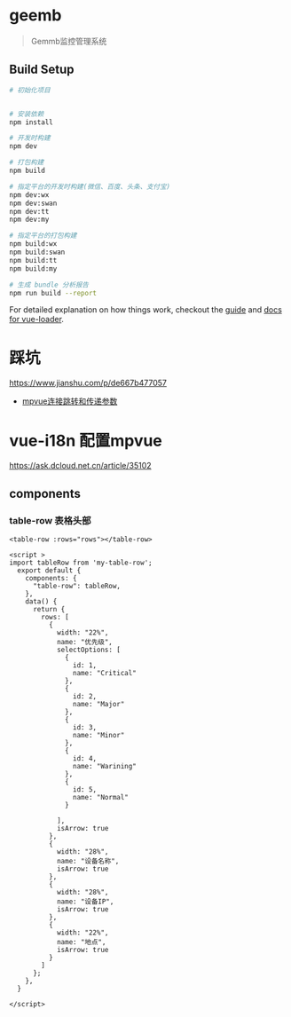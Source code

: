 # geemb

> Gemmb监控管理系统

## Build Setup

``` bash
# 初始化项目


# 安装依赖
npm install

# 开发时构建
npm dev

# 打包构建
npm build

# 指定平台的开发时构建(微信、百度、头条、支付宝)
npm dev:wx
npm dev:swan
npm dev:tt
npm dev:my

# 指定平台的打包构建
npm build:wx
npm build:swan
npm build:tt
npm build:my

# 生成 bundle 分析报告
npm run build --report
```

For detailed explanation on how things work, checkout the [guide](http://vuejs-templates.github.io/webpack/) and [docs for vue-loader](http://vuejs.github.io/vue-loader).


# 踩坑
https://www.jianshu.com/p/de667b477057
* [mpvue连接跳转和传递参数](https://www.jianshu.com/p/4a2a00260439)

# vue-i18n 配置mpvue
https://ask.dcloud.net.cn/article/35102


## components

### table-row 表格头部

```vue
<table-row :rows="rows"></table-row>

<script >
import tableRow from 'my-table-row';
  export default {
    components: {
      "table-row": tableRow,
    },
    data() {
      return {
        rows: [
          {
            width: "22%",
            name: "优先级",
            selectOptions: [
              {
                id: 1,
                name: "Critical"
              },
              {
                id: 2,
                name: "Major"
              },
              {
                id: 3,
                name: "Minor"
              },
              {
                id: 4,
                name: "Warining"
              },
              {
                id: 5,
                name: "Normal"
              }

            ],
            isArrow: true
          },
          {
            width: "28%",
            name: "设备名称",
            isArrow: true
          },
          {
            width: "28%",
            name: "设备IP",
            isArrow: true
          },
          {
            width: "22%",
            name: "地点",
            isArrow: true
          }
        ]
      };
    },
  }

</script>



```
